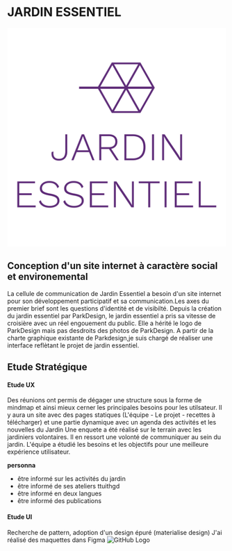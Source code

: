 # JARDIN ESSENTIEL
![GitHub Logo](img/JE_Logo.jpg)
## Conception d'un site internet à caractère social et environemental
La cellule de communication de Jardin Essentiel a besoin d'un site internet pour son développement participatif et sa communication.Les axes du premier brief sont les questions d'identité et de visibilté. Depuis la création du jardin essentiel par ParkDesign, le jardin essentiel a pris sa vitesse de croisière avec un réel engouement du public.
Elle a hérité le logo de ParkDesign mais pas desdroits des photos de ParkDesign.
A partir de la charte graphique existante de Parkdesign,je suis chargé de réaliser une interface reflètant le projet de jardin essentiel.

## Etude Stratégique 
#### Etude UX
Des réunions ont permis de dégager une structure sous la forme de mindmap et ainsi mieux cerner les principales besoins pour les utilsateur. Il y aura un site avec des pages statiques (L'équipe - Le projet - recettes à télécharger) et une partie dynamique avec un agenda des activités et les nouvelles du Jardin
Une enquete a été réalisé sur le terrain avec les jardiniers volontaires. Il en ressort une volonté de communiquer au sein du jardin.
L'équipe a étudié les besoins et les objectifs pour une meilleure expérience utilisateur.

__personna__ 
- être informé sur les activités du jardin
- être informé de ses ateliers ttuithgd
- être informé en deux langues 
- être informé des publications


#### Etude UI
Recherche de pattern, adoption d'un design épuré (materialise design)
J'ai réalisé des maquettes dans Figma
![GitHub Logo](img/)




